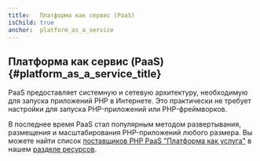```yaml
---
title:   Платформа как сервис (PaaS)
isChild: true
anchor:  platform_as_a_service
---
```


## Платформа как сервис (PaaS) {#platform_as_a_service_title}

PaaS предоставляет системную и сетевую архитектуру, необходимую для запуска приложений PHP в Интернете. Это практически
не требует настройки для запуска PHP-приложений или PHP-фреймворков.

В последнее время PaaS стал популярным методом развертывания, размещения и масштабирования PHP-приложений любого размера.
Вы можете найти список [поставщиков PHP PaaS "Платформа как услуга"](#php_paas_providers) в нашем
[разделе ресурсов](#resources).
